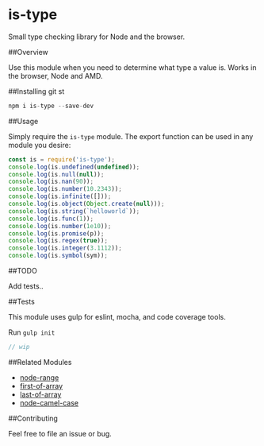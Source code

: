 # is-type
Small type checking library for Node and the browser.

##Overview

Use this module when you need to determine what type a value is. Works in the browser, Node and AMD.

##Installing git st

```javascript
npm i is-type --save-dev
```


##Usage

Simply require the `is-type` module. The export function can be used in any module you desire:

```javascript
const is = require('is-type');
console.log(is.undefined(undefined));
console.log(is.null(null));
console.log(is.nan(90));
console.log(is.number(10.2343));
console.log(is.infinite([]));
console.log(is.object(Object.create(null)));
console.log(is.string(`helloworld`));
console.log(is.func(1));
console.log(is.number(1e10));
console.log(is.promise(p));
console.log(is.regex(true));
console.log(is.integer(3.1112));
console.log(is.symbol(sym));
```

##TODO

Add tests..

##Tests

This module uses gulp for eslint, mocha, and code coverage tools.

Run `gulp init`


```javascript
// wip
```

##Related Modules

* [node-range](https://github.com/ahadb/node-range)
* [first-of-array](https://github.com/ahadb/first-of-array)
* [last-of-array](https://github.com/ahadb/last-of-array)
* [node-camel-case](https://github.com/ahadb/node-camel-case)

##Contributing

Feel free to file an issue or bug.



